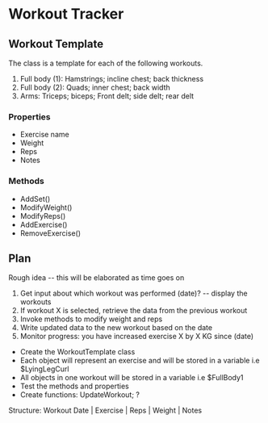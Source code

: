 # Workout Tracker

## Workout Template

The class is a template for each of the following workouts. 

1. Full body (1): Hamstrings; incline chest; back thickness 
2. Full body (2): Quads; inner chest; back width
3. Arms: Triceps; biceps; Front delt; side delt; rear delt

### Properties
- Exercise name
- Weight
- Reps
- Notes

### Methods
- AddSet()
- ModifyWeight()
- ModifyReps()
- AddExercise()
- RemoveExercise()


## Plan 

Rough idea -- this will be elaborated as time goes on

1. Get input about which workout was performed (date)? -- display the workouts
2. If workout X is selected, retrieve the data from the previous workout
3. Invoke methods to modify weight and reps
4. Write updated data to the new workout based on the date
5. Monitor progress: you have increased exercise X by X KG since (date)

- Create the WorkoutTemplate class
- Each object will represent an exercise and will be stored in a variable i.e $LyingLegCurl
- All objects in one workout will be stored in a variable i.e $FullBody1
- Test the methods and properties
- Create functions: UpdateWorkout; ? 

Structure:
Workout Date | Exercise | Reps | Weight | Notes

